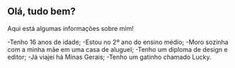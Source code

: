 ## Olá, tudo bem?

 Aqui está algumas informações sobre mim!

-Tenho 16 anos de idade;
-Estou no 2º ano do ensino médio;
-Moro sozinha com a minha mãe em uma casa de aluguel;
-Tenho um diploma de design e editor;
-Já viajei há Minas Gerais;
-Tenho um gatinho chamado Lucky.
